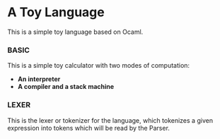# A Toy Language

This is a simple toy language based on Ocaml.

### BASIC

This is a simple toy calculator with two modes of computation:

- **An interpreter**
- **A compiler and a stack machine**

### LEXER

This is the lexer or tokenizer for the language, which tokenizes a given expression into tokens which will be read by the Parser.


